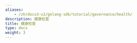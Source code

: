 ```yaml
---
aliases:
    - /zh/docs3-v2/golang-sdk/tutorial/governance/health/
description: 健康检查
title: 健康检查
type: docs
weight: 3
---
```

